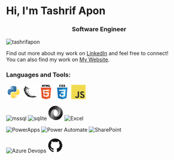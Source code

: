 # Hi, I'm Tashrif Apon
<h3 align="center">Software Engineer</h3>
<p align="left"><img src="https://komarev.com/ghpvc/?username=tashrifapon&label=Profile%20views&color=0e75b6&style=flat" alt="tashrifapon" /></p>

<p>Find out more about my work on <a href="https://www.linkedin.com/in/tashrifapon/">LinkedIn</a> and feel free to connect!
<br>You can also find my work on <a href="https://tashrifapon.pythonanywhere.com">My Website</a>.</p>

<h3 align="left">Languages and Tools:</h3>
<p align="left">
<img src="https://raw.githubusercontent.com/devicons/devicon/master/icons/python/python-original.svg" alt="python" width="40" height="40"/>
<img src="https://raw.githubusercontent.com/devicons/devicon/master/icons/flask/flask-original.svg" alt="flask" width="40" height="40"/>
<img src="https://raw.githubusercontent.com/devicons/devicon/master/icons/html5/html5-original-wordmark.svg" alt="html5" width="40" height="40"/>
<img src="https://raw.githubusercontent.com/devicons/devicon/master/icons/css3/css3-original-wordmark.svg" alt="css3" width="40" height="40"/>
<img src="https://raw.githubusercontent.com/devicons/devicon/master/icons/javascript/javascript-original.svg" alt="javascript" width="40" height="40"/>
</p>

<p>
<img src="https://www.svgrepo.com/show/303229/microsoft-sql-server-logo.svg" alt="mssql" width="50" height="40"/>
<img src="https://www.sqlite.org/images/sqlite370_banner.gif" alt="sqlite" width="40" height="40"/>
<img src="https://raw.githubusercontent.com/devicons/devicon/master/icons/json/json-original.svg" alt="json" width="40" height="40"/>
<img src="https://www.freeiconspng.com/uploads/excel-icon-17.png" alt="Excel" width="40" height="40"/>
</p>

<p align="left">
<img src="https://reset.nl/wp-content/uploads/2020/12/powerapps-1.png" alt="PowerApps" width="80" height="40"/>
<img src="https://www.delta-n.nl/wp-content/uploads/2018/08/2021-logo-tech_power-automate-nobg.png" alt="Power Automate" width="80" height="40"/>
<img src="https://th.bing.com/th/id/R.e0179053a4b3a9cf1ae129a0b278e46d?rik=WHr0CQtK2Pvwvg&riu=http%3a%2f%2fassets.stickpng.com%2fimages%2f61046931ada36000041881bd.png&ehk=JdVNwvbz%2fLz6N%2fLSKQcg%2byymTrl%2fSIwUcJ682M2dzFs%3d&risl=&pid=ImgRaw&r=0" alt="SharePoint" width="40" height="40"/>
</p>

<p>
<img src="https://th.bing.com/th/id/OIP.kaq1JAUbKaJSa69Qvj_fYAHaEN?rs=1&pid=ImgDetMain" alt="Azure Devops" width="40" height="40"/>
<img src="https://raw.githubusercontent.com/devicons/devicon/master/icons/github/github-original.svg" alt="GitHub" width="40" height="40"/>
</p>

